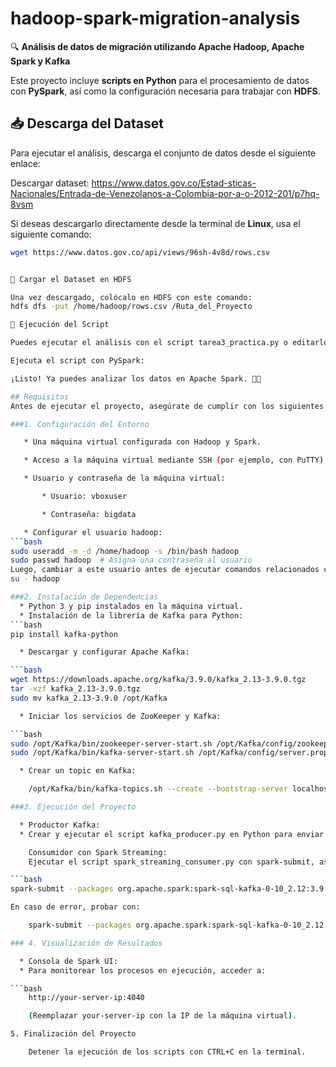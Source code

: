 # hadoop-spark-migration-analysis

🔍 **Análisis de datos de migración utilizando Apache Hadoop, Apache Spark y Kafka**  

Este proyecto incluye **scripts en Python** para el procesamiento de datos con **PySpark**, así como la configuración necesaria para trabajar con **HDFS**.  

## 📥 Descarga del Dataset

Para ejecutar el análisis, descarga el conjunto de datos desde el siguiente enlace:  

Descargar dataset: https://www.datos.gov.co/Estad-sticas-Nacionales/Entrada-de-Venezolanos-a-Colombia-por-a-o-2012-201/p7hq-8vsm 

Si deseas descargarlo directamente desde la terminal de **Linux**, usa el siguiente comando:  

```bash
wget https://www.datos.gov.co/api/views/96sh-4v8d/rows.csv


📂 Cargar el Dataset en HDFS

Una vez descargado, colócalo en HDFS con este comando:
hdfs dfs -put /home/hadoop/rows.csv /Ruta_del_Proyecto

🚀 Ejecución del Script

Puedes ejecutar el análisis con el script tarea3_practica.py o editarlo si prefieres.

Ejecuta el script con PySpark:

¡Listo! Ya puedes analizar los datos en Apache Spark. 🚀🔥

## Requisitos
Antes de ejecutar el proyecto, asegúrate de cumplir con los siguientes requisitos:

###1. Configuración del Entorno

   * Una máquina virtual configurada con Hadoop y Spark.

   * Acceso a la máquina virtual mediante SSH (por ejemplo, con PuTTY).

   * Usuario y contraseña de la máquina virtual:

       * Usuario: vboxuser

       * Contraseña: bigdata

   * Configurar el usuario hadoop:
```bash
sudo useradd -m -d /home/hadoop -s /bin/bash hadoop
sudo passwd hadoop  # Asigna una contraseña al usuario
Luego, cambiar a este usuario antes de ejecutar comandos relacionados con Hadoop:
su - hadoop

###2. Instalación de Dependencias
  * Python 3 y pip instalados en la máquina virtual.
  * Instalación de la librería de Kafka para Python:
```bash
pip install kafka-python

  * Descargar y configurar Apache Kafka:

```bash
wget https://downloads.apache.org/kafka/3.9.0/kafka_2.13-3.9.0.tgz
tar -xzf kafka_2.13-3.9.0.tgz
sudo mv kafka_2.13-3.9.0 /opt/Kafka

  * Iniciar los servicios de ZooKeeper y Kafka:

```bash
sudo /opt/Kafka/bin/zookeeper-server-start.sh /opt/Kafka/config/zookeeper.properties &
sudo /opt/Kafka/bin/kafka-server-start.sh /opt/Kafka/config/server.properties &

  * Crear un topic en Kafka:

    /opt/Kafka/bin/kafka-topics.sh --create --bootstrap-server localhost:9092 --replication-factor 1 --partitions 1 --topic sensor_data

###3. Ejecución del Proyecto

  * Productor Kafka:
  * Crear y ejecutar el script kafka_producer.py en Python para enviar datos simulados al topic de Kafka.

    Consumidor con Spark Streaming:
    Ejecutar el script spark_streaming_consumer.py con spark-submit, asegurándose de incluir las dependencias de Kafka:

```bash
spark-submit --packages org.apache.spark:spark-sql-kafka-0-10_2.12:3.9.0 spark_streaming_consumer.py

En caso de error, probar con:

    spark-submit --packages org.apache.spark:spark-sql-kafka-0-10_2.12:3.5.0 spark_streaming_consumer.py

### 4. Visualización de Resultados

  * Consola de Spark UI:
  * Para monitorear los procesos en ejecución, acceder a:

```bash
    http://your-server-ip:4040

    (Reemplazar your-server-ip con la IP de la máquina virtual).

5. Finalización del Proyecto

    Detener la ejecución de los scripts con CTRL+C en la terminal.


